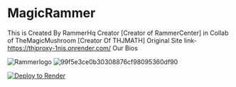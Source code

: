 # MagicRammer
This is Created By RammerHq Creator [Creator of RammerCenter]  in Collab of TheMagicMushroom [Creator Of THJMATH]
Original Site link- https://thjproxy-1nis.onrender.com/
Our Bios


![Rammerlogo](https://github.com/rammerhq/MagicRammer/assets/126903975/0921057c-6107-4ca0-a00b-f1c06d9760b4)
![99f5e3ce0b30308876cf98095360df90](https://github.com/rammerhq/MagicRammer/assets/126903975/fb6a9f7a-9b1c-49d4-bbbf-77b7ab53dc12)


[![Deploy to Render](https://render.com/images/deploy-to-render-button.svg)](https://render.com/deploy)
